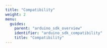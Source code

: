 ```yaml
---
title: "Compatibility"
weight: 2
menu:
  guides:
    parent: "arduino_sdk_overview"
    identifier: "arduino_sdk_compatibility"
    title: "Compatibility"
---
```

